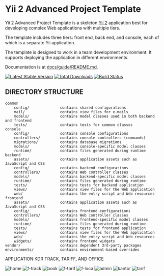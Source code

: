 Yii 2 Advanced Project Template
===============================

Yii 2 Advanced Project Template is a skeleton [Yii 2](http://www.yiiframework.com/) application best for
developing complex Web applications with multiple tiers.

The template includes three tiers: front end, back end, and console, each of which
is a separate Yii application.

The template is designed to work in a team development environment. It supports
deploying the application in different environments.

Documentation is at [docs/guide/README.md](docs/guide/README.md).

[![Latest Stable Version](https://poser.pugx.org/yiisoft/yii2-app-advanced/v/stable.png)](https://packagist.org/packages/yiisoft/yii2-app-advanced)
[![Total Downloads](https://poser.pugx.org/yiisoft/yii2-app-advanced/downloads.png)](https://packagist.org/packages/yiisoft/yii2-app-advanced)
[![Build Status](https://travis-ci.org/yiisoft/yii2-app-advanced.svg?branch=master)](https://travis-ci.org/yiisoft/yii2-app-advanced)

DIRECTORY STRUCTURE
-------------------

```
common
    config/              contains shared configurations
    mail/                contains view files for e-mails
    models/              contains model classes used in both backend and frontend
    tests/               contains tests for common classes    
console
    config/              contains console configurations
    controllers/         contains console controllers (commands)
    migrations/          contains database migrations
    models/              contains console-specific model classes
    runtime/             contains files generated during runtime
backend
    assets/              contains application assets such as JavaScript and CSS
    config/              contains backend configurations
    controllers/         contains Web controller classes
    models/              contains backend-specific model classes
    runtime/             contains files generated during runtime
    tests/               contains tests for backend application    
    views/               contains view files for the Web application
    web/                 contains the entry script and Web resources
frontend
    assets/              contains application assets such as JavaScript and CSS
    config/              contains frontend configurations
    controllers/         contains Web controller classes
    models/              contains frontend-specific model classes
    runtime/             contains files generated during runtime
    tests/               contains tests for frontend application
    views/               contains view files for the Web application
    web/                 contains the entry script and Web resources
    widgets/             contains frontend widgets
vendor/                  contains dependent 3rd-party packages
environments/            contains environment-based overrides
```
APPLICATION KDR TRACK, TARIFF, AND OFFICE

![home](https://user-images.githubusercontent.com/26849052/84474240-b80a6080-acb4-11ea-9e78-c35d6e916b90.JPG)
![f-track](https://user-images.githubusercontent.com/26849052/84474238-b771ca00-acb4-11ea-9cf4-ab1487105769.JPG)
![book](https://user-images.githubusercontent.com/26849052/84474229-b476d980-acb4-11ea-97ea-9219469b8456.JPG)
![f-tarif](https://user-images.githubusercontent.com/26849052/84474236-b6409d00-acb4-11ea-9350-a1ca42992e55.JPG)
![f-loca](https://user-images.githubusercontent.com/26849052/84474232-b50f7000-acb4-11ea-84b4-d1b90df3344f.JPG)
![admin](https://user-images.githubusercontent.com/26849052/84474225-b2147f80-acb4-11ea-9a8a-b5d3d4cfa243.JPG)
![kantor](https://user-images.githubusercontent.com/26849052/84474242-b8a2f700-acb4-11ea-9c2c-c6ceaa4d52b8.JPG)
![tarif](https://user-images.githubusercontent.com/26849052/84474244-bb055100-acb4-11ea-9dbd-6b01928689b1.JPG)

